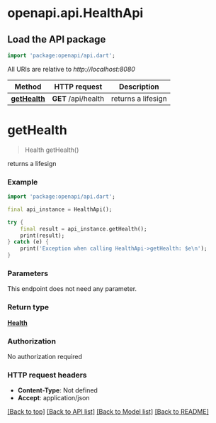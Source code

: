 # openapi.api.HealthApi

## Load the API package
```dart
import 'package:openapi/api.dart';
```

All URIs are relative to *http://localhost:8080*

Method | HTTP request | Description
------------- | ------------- | -------------
[**getHealth**](HealthApi.md#gethealth) | **GET** /api/health | returns a lifesign


# **getHealth**
> Health getHealth()

returns a lifesign

### Example
```dart
import 'package:openapi/api.dart';

final api_instance = HealthApi();

try {
    final result = api_instance.getHealth();
    print(result);
} catch (e) {
    print('Exception when calling HealthApi->getHealth: $e\n');
}
```

### Parameters
This endpoint does not need any parameter.

### Return type

[**Health**](Health.md)

### Authorization

No authorization required

### HTTP request headers

 - **Content-Type**: Not defined
 - **Accept**: application/json

[[Back to top]](#) [[Back to API list]](../README.md#documentation-for-api-endpoints) [[Back to Model list]](../README.md#documentation-for-models) [[Back to README]](../README.md)

